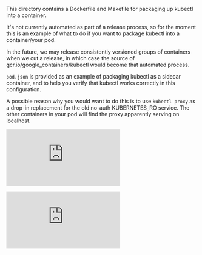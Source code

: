 This directory contains a Dockerfile and Makefile for packaging up kubectl into
a container.

It's not currently automated as part of a release process, so for the moment
this is an example of what to do if you want to package kubectl into a
container/your pod.

In the future, we may release consistently versioned groups of containers when
we cut a release, in which case the source of gcr.io/google_containers/kubectl
would become that automated process.

```pod.json``` is provided as an example of packaging kubectl as a sidecar
container, and to help you verify that kubectl works correctly in
this configuration.

A possible reason why you would want to do this is to use ```kubectl proxy``` as
a drop-in replacement for the old no-auth KUBERNETES_RO service. The other
containers in your pod will find the proxy apparently serving on localhost.


[![Analytics](https://kubernetes-site.appspot.com/UA-36037335-10/GitHub/examples/kubectl-container/README.md?pixel)]()


[![Analytics](https://kubernetes-site.appspot.com/UA-36037335-10/GitHub/release-0.20.0/examples/kubectl-container/README.md?pixel)]()

